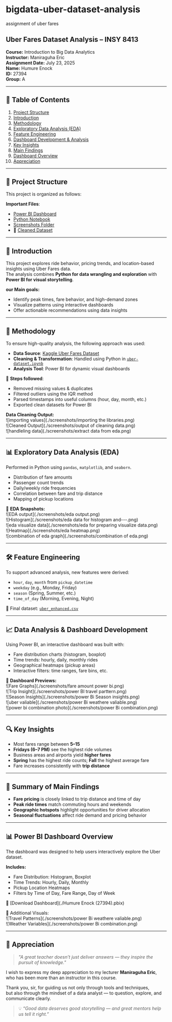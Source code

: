 # bigdata-uber-dataset-analysis
assignment of uber fares  

## Uber Fares Dataset Analysis – INSY 8413

**Course:** Introduction to Big Data Analytics  
**Instructor:** Maniraguha Eric  
**Assignment Date:** July 23, 2025  
**Name:** Humure Enock  
**ID:** 27394  
**Group:** A

---

## 📑 Table of Contents

1. [Project Structure](#-project-structure)  
2. [Introduction](#-introduction)  
3. [Methodology](#-methodology)  
4. [Exploratory Data Analysis (EDA)](#-exploratory-data-analysis-eda)  
5. [Feature Engineering](#-feature-engineering)  
6. [Dashboard Development & Analysis](#-data-analysis--dashboard-development)  
7. [Key Insights](#-key-insights)  
8. [Main Findings](#-summary-of-main-findings)    
9. [Dashboard Overview](#-power-bi-dashboard-overview)  
10. [Appreciation](#-appreciation)

---

## 📁 Project Structure

This project is organized as follows:

**Important Files**:
- [Power BI Dashboard](./humure_enock(27394).pbix)
- [Python Notebook](./uber.ipynb)
- [Screenshots Folder](./screenshots/)
- 📂 [Cleaned Dataset](./data/uber_enhanced.csv)

---

## 📌 Introduction

This project explores ride behavior, pricing trends, and location-based insights using Uber Fares data.  
The analysis combines **Python for data wrangling and exploration** with **Power BI for visual storytelling**.

**our Main goals:**
- Identify peak times, fare behavior, and high-demand zones  
- Visualize patterns using interactive dashboards  
- Offer actionable recommendations using data insights

---

## 🧪 Methodology

To ensure high-quality analysis, the following approach was used:

- **Data Source**: [Kaggle Uber Fares Dataset](https://www.kaggle.com/datasets/yasserh/uber-fares-dataset)  
- **Cleaning & Transformation**: Handled using Python in [`uber-dataset.ipynb`](./uber-dataset.ipynb)  
- **Analysis Tool**: Power BI for dynamic visual dashboards

🔧 **Steps followed**:
- Removed missing values & duplicates  
- Filtered outliers using the IQR method  
- Parsed timestamps into useful columns (hour, day, month, etc.)  
- Exported clean datasets for Power BI

**Data Cleaning Output:**  
![importing values](./screenshots/importing the libraries.png)  
![Cleaned Output](./screenshots/output of cleaning data.png)  
![handleling data](./screenshots/extract data from eda.png)

---

## 📊 Exploratory Data Analysis (EDA)

Performed in Python using `pandas`, `matplotlib`, and `seaborn`.

- Distribution of fare amounts  
- Passenger count trends  
- Daily/weekly ride frequencies  
- Correlation between fare and trip distance  
- Mapping of pickup locations

📸 **EDA Snapshots:**  
![EDA output](./screenshots/eda output.png)  
![Histogram](./screenshots/eda data for histogram and---.png)  
![eda visualize data](./screenshots/eda for preparing visualize data.png)  
![Heatmap](./screenshots/eda heatmap.png)  
![combination of eda graph](./screenshots/combination of eda.png)

---

## 🛠️ Feature Engineering

To support advanced analysis, new features were derived:

- `hour`, `day`, `month` from `pickup_datetime`  
- `weekday` (e.g., Monday, Friday)  
- `season` (Spring, Summer, etc.)  
- `time_of_day` (Morning, Evening, Night)

📂 Final dataset: [`uber_enhanced.csv`](./Data/uber_enhanced.csv)

---

## 📈 Data Analysis & Dashboard Development

Using Power BI, an interactive dashboard was built with:

- Fare distribution charts (histogram, boxplot)  
- Time trends: hourly, daily, monthly rides  
- Geographical heatmaps (pickup areas)  
- Interactive filters: time ranges, fare bins, etc.

📸 **Dashboard Previews:**  
![Fare Graphs](./screenshots/fare amount power bi.png)  
![Trip Insight](./screenshots/power BI travel parttern.png)  
![Season Insights](./screenshots/power Bi Season insights.png)  
![uber valiable](./screenshots/power Bi weathere valiable.png)  
![power bi combination photo](./screenshots/power Bi combination.png)

---

## 🔍 Key Insights

- Most fares range between **$5–$15**  
- **Fridays (6–7 PM)** see the highest ride volumes  
- Business areas and airports yield **higher fares**  
- **Spring** has the highest ride counts; **Fall** the highest average fare  
- Fare increases consistently with **trip distance**

---

## 🧾 Summary of Main Findings

- **Fare pricing** is closely linked to trip distance and time of day  
- **Peak ride times** match commuting hours and weekends  
- **Geographic hotspots** highlight opportunities for driver allocation  
- **Seasonal fluctuations** affect ride demand and pricing behavior

---

## 📊 Power BI Dashboard Overview

The dashboard was designed to help users interactively explore the Uber dataset.

**Includes:**
- Fare Distribution: Histogram, Boxplot  
- Time Trends: Hourly, Daily, Monthly  
- Pickup Location Heatmaps  
- Filters by Time of Day, Fare Range, Day of Week  

📄 [Download Dashboard](./Humure Enock (27394).pbix)

📸 Additional Visuals:  
![Travel Patterns](./screenshots/power Bi weathere valiable.png)  
![Weather Variables](./screenshots/power Bi combination.png)

---

## 🙏 Appreciation

> _"A great teacher doesn’t just deliver answers — they inspire the pursuit of knowledge."_

I wish to express my deep appreciation to my lecturer **Maniraguha Eric**,  
who has been more than an instructor in this course.

Thank you, sir, for guiding us not only through tools and techniques,  
but also through the mindset of a data analyst — to question, explore, and communicate clearly.

> 💡 *“Good data deserves good storytelling — and great mentors help us tell it right.”*
